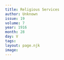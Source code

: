 ```yaml
---
title: Religious Services
author: Unknown
issue: 19
volume: 7
year: 1916
month: 28
day: V
tags:
layout: page.njk
image:
---
```

